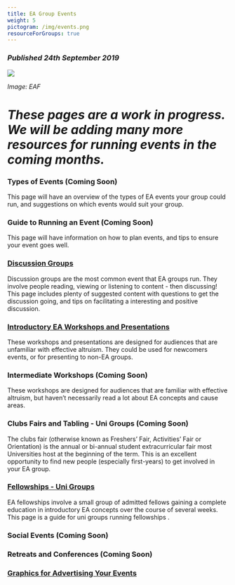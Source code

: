 ```yaml
---
title: EA Group Events
weight: 5
pictogram: /img/events.png
resourceForGroups: true
---
```

### _Published 24th September 2019_

<p class="large_image_wrapper">
<img src="/img/eventeaf.png" />
</p>

_Image: EAF_

# _These pages are a work in progress. We will be adding many more resources for running events in the coming months._

### Types of Events (Coming Soon)
This page will have an overview of the types of EA events your group could run, and suggestions on which events would suit your group.

### Guide to Running an Event (Coming Soon)
This page will have information on how to plan events, and tips to ensure your event goes well.

### [Discussion Groups](/events/discussions/)
Discussion groups are the most common event that EA groups run. They involve people reading, viewing or listening to content - then discussing! This page includes plenty of suggested content with questions to get the discussion going, and tips on facilitating a interesting and positive discussion.

### [Introductory EA Workshops and Presentations](/events/intro/)
These workshops and presentations are designed for audiences that are unfamiliar with effective altruism. They could be used for newcomers events, or for presenting to non-EA groups.

### Intermediate Workshops (Coming Soon)
These workshops are designed for audiences that are familiar with effective altruism, but haven’t necessarily read a lot about EA concepts and cause areas.


### Clubs Fairs and Tabling - Uni Groups (Coming Soon)
The clubs fair (otherwise known as Freshers’ Fair,  Activities’ Fair or Orientation) is the annual or bi-annual student extracurricular fair most Universities host at the beginning of the term. This is an excellent opportunity to find new people (especially first-years) to get involved in your EA group.


### [Fellowships - Uni Groups](/events/fellowships)
EA fellowships involve a small group of admitted fellows gaining a complete education in introductory EA concepts over the course of several weeks. This page is a guide for uni groups running fellowships.


### Social Events (Coming Soon)

### Retreats and Conferences (Coming Soon)

### [Graphics for Advertising Your Events](/graphics/)
